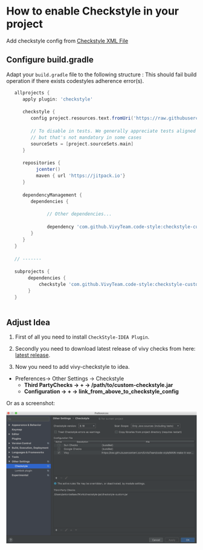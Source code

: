 # How to enable Checkstyle in your project

Add checkstyle config from [Checkstyle XML File](/vivy-idea-plugin/src/main/resources/META-INF/file/checkstyle.xml)


## Configure build.gradle

Adapt your ` build.gradle ` file to the following structure : This should fail build operation if there exists codestyles adherence error(s).
```gradle
   allprojects {
      apply plugin: 'checkstyle'

      checkstyle {
         config project.resources.text.fromUri('https://raw.githubusercontent.com/VivyTeam/code-style/master/vivy-idea-plugin/src/main/resources/META-INF/file/checkstyle.xml')
         
         // To disable in tests. We generally appreciate tests aligned with checkstyle, 
         // but that's not mandatory in some cases
         sourceSets = [project.sourceSets.main] 
      }

      repositories {
           jcenter()
           maven { url 'https://jitpack.io'}
      }

      dependencyManagement {
         dependencies {
         
               // Other dependencies...
               
               dependency 'com.github.VivyTeam.code-style:checkstyle-custom:1.1.0'
         }
      }
   }
   
   // -------

   subprojects {
        dependencies {
            checkstyle 'com.github.VivyTeam.code-style:checkstyle-custom'
        }
   }
    
``` 

## Adjust Idea

1. First of all you need to install `CheckStyle-IDEA Plugin`. 

2. Secondly you need to download latest release of vivy checks from here: 
[latest release](https://github.com/VivyTeam/code-style/releases/latest). 

3. Now you need to add vivy-checkstyle to idea. 
* Preferences-> Other Settings -> Checkstyle 
  * **Third PartyChecks -> + -> /path/to/custom-checkstyle.jar**
  * **Configuration -> + -> link_from_above_to_checkstyle_config**
 
Or as a screenshot: 

![Checkstyle Idea Configuration](docs/CheckstyleConfigurationIdea.png?raw=true "Checkstyle Configuration")
